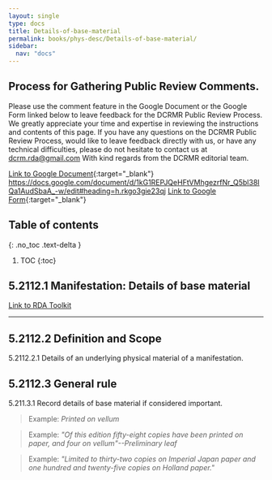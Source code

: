 ```yaml
---
layout: single
type: docs
title: Details-of-base-material
permalink: books/phys-desc/Details-of-base-material/
sidebar:
  nav: "docs"
---
```


## Process for Gathering Public Review Comments.
Please use the comment feature in the Google Document or the Google Form linked below to leave feedback for the DCRMR Public Review Process.  We greatly appreciate your time and expertise in reviewing the instructions and contents of this page.  If you have any questions on the DCRMR Public Review Process, would like to leave feedback directly with us, or have any technical difficulties, please do not hesitate to contact us at dcrm.rda@gmail.com  With kind regards from the DCRMR editorial team.

[Link to Google Document](https://){:target="_blank"}
https://docs.google.com/document/d/1kG1REPJQeHFtVMhgezrfNr_Q5bl38IQa1AudSbaA_-w/edit#heading=h.rkgo3gie23qj
[Link to Google Form](https://docs.google.com/forms/d/e/1FAIpQLSdNtJkbY1mngdTcvCoB7zZcpaIuuKHvlbyiidP-QunDy14VcQ/viewform){:target="_blank"}

## Table of contents
{: .no_toc .text-delta }

1. TOC
{:toc}

## 5.2112.1 Manifestation: Details of base material

[Link to RDA Toolkit](https://beta.rdatoolkit.org/en-US_ala-f6a3a1a9-9abc-3fe9-882a-f52b0457fb35)

---

## 5.2112.2 Definition and Scope

<a name="5.2112.2.1">5.2112.2.1</a> Details of an underlying physical material of a manifestation.

## 5.2112.3 General rule  

<a name="5.2112.3.1">5.211.3.1</a> Record details of base material if considered important.

>Example:
><CITE>Printed on vellum</CITE>

>Example:
><CITE>"Of this edition fifty-eight copies have been printed on paper, and four on vellum"--Preliminary leaf</CITE>

>Example:
><CITE>"Limited to thirty-two copies on Imperial Japan paper and one hundred and twenty-five copies on Holland paper."</CITE>

